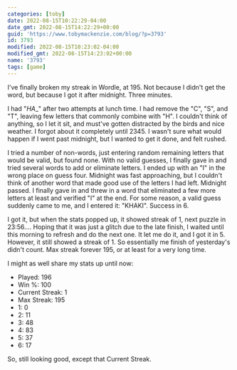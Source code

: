 ```yaml
---
categories: [toby]
date: 2022-08-15T10:22:29-04:00
date_gmt: 2022-08-15T14:22:29+00:00
guid: 'https://www.tobymackenzie.com/blog/?p=3793'
id: 3793
modified: 2022-08-15T10:23:02-04:00
modified_gmt: 2022-08-15T14:23:02+00:00
name: '3793'
tags: [game]
---
```


I've finally broken my streak in Wordle, at 195.  Not because I didn't get the word, but because I got it after midnight.  Three minutes.

<!--more-->

I had "_HA__" after two attempts at lunch time.  I had remove the "C", "S", and "T", leaving few letters that commonly combine with "H".  I couldn't think of anything, so I let it sit, and must've gotten distracted by the birds and nice weather.  I forgot about it completely until 2345.  I wasn't sure what would happen if I went past midnight, but I wanted to get it done, and felt rushed.

I tried a number of non-words, just entering random remaining letters that would be valid, but found none.  With no valid guesses, I finally gave in and tried several words to add or eliminate letters.  I ended up with an "I" in the wrong place on guess four.  Midnight was fast approaching, but I couldn't think of another word that made good use of the letters I had left.  Midnight passed.  I finally gave in and threw in a word that eliminated a few more letters at least and verified "I" at the end.  For some reason, a valid guess suddenly came to me, and I entered it: "KHAKI".  Success in 6.

I got it, but when the stats popped up, it showed streak of 1, next puzzle in 23:56….  Hoping that it was just a glitch due to the late finish, I waited until this morning to refresh and do the next one.  It let me do it, and I got it in 5.  However, it still showed a streak of 1.  So essentially me finish of yesterday's didn't count.  Max streak forever 195, or at least for a very long time.

I might as well share my stats up until now:

- Played: 196
- Win %: 100
- Current Streak: 1
- Max Streak: 195
- 1: 0
- 2: 11
- 3: 48
- 4: 83
- 5: 37
- 6: 17

So, still looking good, except that Current Streak.
